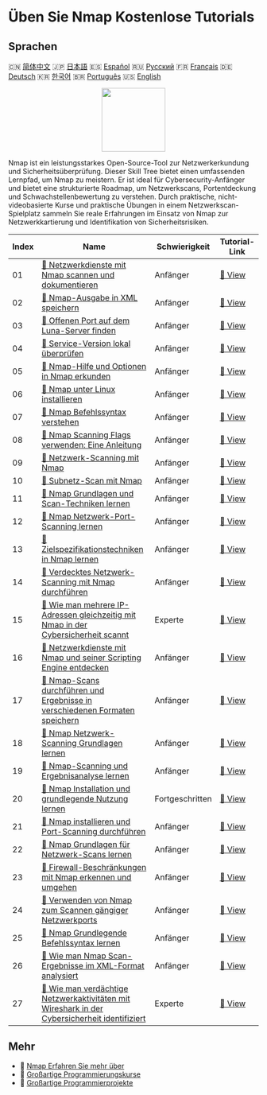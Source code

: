 # Üben Sie Nmap Kostenlose Tutorials

## Sprachen

🇨🇳 [简体中文](README_zh.md) 🇯🇵 [日本語](README_ja.md) 🇪🇸 [Español](README_es.md) 🇷🇺 [Русский](README_ru.md) 🇫🇷 [Français](README_fr.md) 🇩🇪 [Deutsch](README_de.md) 🇰🇷 [한국어](README_ko.md) 🇧🇷 [Português](README_pt.md) 🇺🇸 [English](README.md) 

<div align="center">
<img width="128px" src="https://file.labex.io/path/pPoL1KPkCT9I.png">
</div>

Nmap ist ein leistungsstarkes Open-Source-Tool zur Netzwerkerkundung und Sicherheitsüberprüfung. Dieser Skill Tree bietet einen umfassenden Lernpfad, um Nmap zu meistern. Er ist ideal für Cybersecurity-Anfänger und bietet eine strukturierte Roadmap, um Netzwerkscans, Portentdeckung und Schwachstellenbewertung zu verstehen. Durch praktische, nicht-videobasierte Kurse und praktische Übungen in einem Netzwerkscan-Spielplatz sammeln Sie reale Erfahrungen im Einsatz von Nmap zur Netzwerkkartierung und Identifikation von Sicherheitsrisiken.

|   Index | Name                                                                                                                                                                                                                           | Schwierigkeit   | Tutorial-Link                                                                                                                            |
|---------|--------------------------------------------------------------------------------------------------------------------------------------------------------------------------------------------------------------------------------|-----------------|------------------------------------------------------------------------------------------------------------------------------------------|
|      01 | [📖 Netzwerkdienste mit Nmap scannen und dokumentieren](https://labex.io/de/tutorials/nmap-use-nmap-to-scan-and-document-network-services-415932)                                                                              | Anfänger        | [🔗 View](https://labex.io/de/tutorials/nmap-use-nmap-to-scan-and-document-network-services-415932)                                      |
|      02 | [📖 Nmap-Ausgabe in XML speichern](https://labex.io/de/tutorials/nmap-save-nmap-output-to-xml-548705)                                                                                                                          | Anfänger        | [🔗 View](https://labex.io/de/tutorials/nmap-save-nmap-output-to-xml-548705)                                                             |
|      03 | [📖 Offenen Port auf dem Luna-Server finden](https://labex.io/de/tutorials/nmap-find-open-port-on-luna-server-548697)                                                                                                          | Anfänger        | [🔗 View](https://labex.io/de/tutorials/nmap-find-open-port-on-luna-server-548697)                                                       |
|      04 | [📖 Service-Version lokal überprüfen](https://labex.io/de/tutorials/nmap-verify-service-version-locally-548693)                                                                                                                | Anfänger        | [🔗 View](https://labex.io/de/tutorials/nmap-verify-service-version-locally-548693)                                                      |
|      05 | [📖 Nmap-Hilfe und Optionen in Nmap erkunden](https://labex.io/de/tutorials/nmap-explore-nmap-help-and-options-in-nmap-547101)                                                                                                 | Anfänger        | [🔗 View](https://labex.io/de/tutorials/nmap-explore-nmap-help-and-options-in-nmap-547101)                                               |
|      06 | [📖 Nmap unter Linux installieren](https://labex.io/de/tutorials/nmap-install-nmap-on-linux-530181)                                                                                                                            | Anfänger        | [🔗 View](https://labex.io/de/tutorials/nmap-install-nmap-on-linux-530181)                                                               |
|      07 | [📖 Nmap Befehlssyntax verstehen](https://labex.io/de/tutorials/nmap-understand-nmap-command-syntax-530159)                                                                                                                    | Anfänger        | [🔗 View](https://labex.io/de/tutorials/nmap-understand-nmap-command-syntax-530159)                                                      |
|      08 | [📖 Nmap Scanning Flags verwenden: Eine Anleitung](https://labex.io/de/tutorials/nmap-how-to-use-nmap-scanning-flags-420509)                                                                                                   | Anfänger        | [🔗 View](https://labex.io/de/tutorials/nmap-how-to-use-nmap-scanning-flags-420509)                                                      |
|      09 | [📖 Netzwerk-Scanning mit Nmap](https://labex.io/de/tutorials/nmap-network-scanning-with-nmap-415959)                                                                                                                          | Anfänger        | [🔗 View](https://labex.io/de/tutorials/nmap-network-scanning-with-nmap-415959)                                                          |
|      10 | [📖 Subnetz-Scan mit Nmap](https://labex.io/de/tutorials/nmap-scanning-subnet-with-nmap-415954)                                                                                                                                | Anfänger        | [🔗 View](https://labex.io/de/tutorials/nmap-scanning-subnet-with-nmap-415954)                                                           |
|      11 | [📖 Nmap Grundlagen und Scan-Techniken lernen](https://labex.io/de/tutorials/nmap-learn-nmap-fundamentals-and-scanning-techniques-415937)                                                                                      | Anfänger        | [🔗 View](https://labex.io/de/tutorials/nmap-learn-nmap-fundamentals-and-scanning-techniques-415937)                                     |
|      12 | [📖 Nmap Netzwerk-Port-Scanning lernen](https://labex.io/de/tutorials/nmap-learn-nmap-network-port-scanning-415936)                                                                                                            | Anfänger        | [🔗 View](https://labex.io/de/tutorials/nmap-learn-nmap-network-port-scanning-415936)                                                    |
|      13 | [📖 Zielspezifikationstechniken in Nmap lernen](https://labex.io/de/tutorials/nmap-learn-target-specification-techniques-in-nmap-415935)                                                                                       | Anfänger        | [🔗 View](https://labex.io/de/tutorials/nmap-learn-target-specification-techniques-in-nmap-415935)                                       |
|      14 | [📖 Verdecktes Netzwerk-Scanning mit Nmap durchführen](https://labex.io/de/tutorials/nmap-perform-stealth-network-scanning-with-nmap-415933)                                                                                   | Anfänger        | [🔗 View](https://labex.io/de/tutorials/nmap-perform-stealth-network-scanning-with-nmap-415933)                                          |
|      15 | [📖 Wie man mehrere IP-Adressen gleichzeitig mit Nmap in der Cybersicherheit scannt](https://labex.io/de/tutorials/nmap-how-to-scan-multiple-ip-addresses-simultaneously-using-nmap-in-cybersecurity-414798)                   | Experte         | [🔗 View](https://labex.io/de/tutorials/nmap-how-to-scan-multiple-ip-addresses-simultaneously-using-nmap-in-cybersecurity-414798)        |
|      16 | [📖 Netzwerkdienste mit Nmap und seiner Scripting Engine entdecken](https://labex.io/de/tutorials/nmap-discover-network-services-with-nmap-and-its-scripting-engine-415931)                                                    | Anfänger        | [🔗 View](https://labex.io/de/tutorials/nmap-discover-network-services-with-nmap-and-its-scripting-engine-415931)                        |
|      17 | [📖 Nmap-Scans durchführen und Ergebnisse in verschiedenen Formaten speichern](https://labex.io/de/tutorials/nmap-perform-nmap-scans-and-save-results-in-different-formats-415928)                                             | Anfänger        | [🔗 View](https://labex.io/de/tutorials/nmap-perform-nmap-scans-and-save-results-in-different-formats-415928)                            |
|      18 | [📖 Nmap Netzwerk-Scanning Grundlagen lernen](https://labex.io/de/tutorials/nmap-learn-nmap-network-scanning-basics-415927)                                                                                                    | Anfänger        | [🔗 View](https://labex.io/de/tutorials/nmap-learn-nmap-network-scanning-basics-415927)                                                  |
|      19 | [📖 Nmap-Scanning und Ergebnisanalyse lernen](https://labex.io/de/tutorials/nmap-learn-nmap-scanning-and-output-analysis-415926)                                                                                               | Anfänger        | [🔗 View](https://labex.io/de/tutorials/nmap-learn-nmap-scanning-and-output-analysis-415926)                                             |
|      20 | [📖 Nmap Installation und grundlegende Nutzung lernen](https://labex.io/de/tutorials/nmap-learn-nmap-installation-and-basic-usage-415924)                                                                                      | Fortgeschritten | [🔗 View](https://labex.io/de/tutorials/nmap-learn-nmap-installation-and-basic-usage-415924)                                             |
|      21 | [📖 Nmap installieren und Port-Scanning durchführen](https://labex.io/de/tutorials/nmap-install-nmap-and-perform-port-scanning-415923)                                                                                         | Anfänger        | [🔗 View](https://labex.io/de/tutorials/nmap-install-nmap-and-perform-port-scanning-415923)                                              |
|      22 | [📖 Nmap Grundlagen für Netzwerk-Scans lernen](https://labex.io/de/tutorials/nmap-learn-nmap-fundamentals-for-network-scanning-415922)                                                                                         | Anfänger        | [🔗 View](https://labex.io/de/tutorials/nmap-learn-nmap-fundamentals-for-network-scanning-415922)                                        |
|      23 | [📖 Firewall-Beschränkungen mit Nmap erkennen und umgehen](https://labex.io/de/tutorials/nmap-use-nmap-to-detect-and-bypass-firewall-restrictions-415921)                                                                      | Anfänger        | [🔗 View](https://labex.io/de/tutorials/nmap-use-nmap-to-detect-and-bypass-firewall-restrictions-415921)                                 |
|      24 | [📖 Verwenden von Nmap zum Scannen gängiger Netzwerkports](https://labex.io/de/tutorials/nmap-use-nmap-to-scan-common-network-ports-415920)                                                                                    | Anfänger        | [🔗 View](https://labex.io/de/tutorials/nmap-use-nmap-to-scan-common-network-ports-415920)                                               |
|      25 | [📖 Nmap Grundlegende Befehlssyntax lernen](https://labex.io/de/tutorials/nmap-learn-nmap-basic-command-syntax-415919)                                                                                                         | Anfänger        | [🔗 View](https://labex.io/de/tutorials/nmap-learn-nmap-basic-command-syntax-415919)                                                     |
|      26 | [📖 Wie man Nmap Scan-Ergebnisse im XML-Format analysiert](https://labex.io/de/tutorials/nmap-how-to-analyze-nmap-scan-results-in-xml-format-415516)                                                                           | Anfänger        | [🔗 View](https://labex.io/de/tutorials/nmap-how-to-analyze-nmap-scan-results-in-xml-format-415516)                                      |
|      27 | [📖 Wie man verdächtige Netzwerkaktivitäten mit Wireshark in der Cybersicherheit identifiziert](https://labex.io/de/tutorials/wireshark-how-to-identify-suspicious-network-activities-using-wireshark-in-cybersecurity-415497) | Experte         | [🔗 View](https://labex.io/de/tutorials/wireshark-how-to-identify-suspicious-network-activities-using-wireshark-in-cybersecurity-415497) |

## Mehr

- 🔗 [Nmap Erfahren Sie mehr über](https://labex.io/de/skilltrees/nmap)
- 🔗 [Großartige Programmierungskurse](https://github.com/labex-labs/awesome-programming-courses)
- 🔗 [Großartige Programmierprojekte](https://github.com/labex-labs/awesome-programming-projects)

